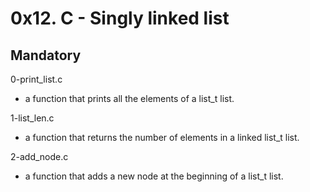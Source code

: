 # 0x12. C - Singly linked list

## Mandatory

0-print_list.c

- a function that prints all the elements of a list_t list.

1-list_len.c

- a function that returns the number of elements in a linked list_t list.

2-add_node.c

- a function that adds a new node at the beginning of a list_t list.
